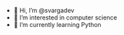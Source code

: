 - 👋 Hi, I’m @svargadev
- 👀 I’m interested in computer science
- 🌱 I’m currently learning Python


<!---
svargadev/svargadev is a ✨ special ✨ repository because its `README.md` (this file) appears on your GitHub profile.
You can click the Preview link to take a look at your changes.
--->

